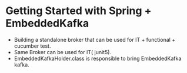 # Getting Started with Spring + EmbeddedKafka

* Building a standalone broker that can be used for IT + functional + cucumber test.
* Same Broker can be used for IT( junit5).
* EmbeddedKafkaHolder.class is responsible to bring EmbeddedKafka kafka.




